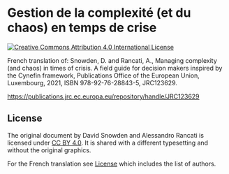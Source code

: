 # Gestion de la complexité (et du chaos) en temps de crise

[![Creative Commons Attribution 4.0 International License](https://i.creativecommons.org/l/by/4.0/88x31.png)](http://creativecommons.org/licenses/by/4.0/)

French translation of:
Snowden, D. and Rancati, A., Managing complexity (and chaos) in times of crisis. A field guide for decision makers inspired by the Cynefin framework, Publications Office of the European Union, Luxembourg, 2021, ISBN 978-92-76-28843-5, JRC123629.

https://publications.jrc.ec.europa.eu/repository/handle/JRC123629

## License

The original document by David Snowden and Alessandro Rancati is licensed under [CC BY 4.0](https://creativecommons.org/licenses/by/4.0/). It is shared with a different typesetting and without the original graphics.

For the French translation see [License](LICENSE.md) which includes the list of authors.
